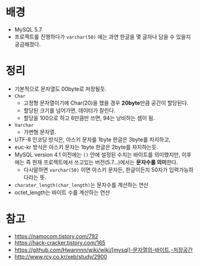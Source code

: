 # 배경

- MySQL 5.7
- 프로젝트를 진행하다가 `varchar(50)` 에는 과연 한글을 몇 글자나 담을 수 있을지 궁금해졌다.

# 정리

- 기본적으로 문자열도 00byte로 저장될듯.
- `Char`
  - 고정형 문자열이기에 Char(20)을 했을 경우 **20byte**만큼 공간이 할당된다.
  - 할당된 크기를 넘어가면, 데이터가 잘린다.
  - 할당을 100으로 하고 6만큼만 쓰면, 94는 낭비하는 셈이 됨.
- `Varchar`
  - 가변형 문자열.
- UTF-8 인코딩 방식은, 아스키 문자를 1byte 한글은 3byte를 차지하고,
- euc-kr 방식은 아스키 문자는 1byte 한글은 2byte를 차지하는듯.
- MySQL version 4.1 이전에는 `()` 안에 설정된 수치는 바이트를 의미했지만, 이후에는 즉 현재 프로젝트에서 쓰고있는 버전(5.7...)에서는 **문자수를 의미**한다.
  - 다시말하면 `varchar(50)` 이면 아스키 문자든, 한글이든지 50자가 입력가능하다라는 뜻.
- `charater_length(char_length)`는 문자수를 계산하는 연산
- octet_length는 바이트 수를 계산하는 연산

# 참고

- https://namocom.tistory.com/792
- https://hack-cracker.tistory.com/165
- https://github.com/Hwannnn/wiki/wiki/[mysql]-문자열의-바이트,-저장공간
- http://www.rcy.co.kr/xeb/study/2900
